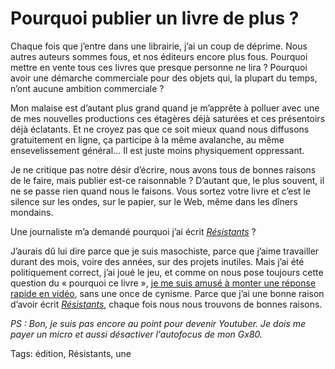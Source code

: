 # Pourquoi publier un livre de plus ?

Chaque fois que j’entre dans une librairie, j’ai un coup de déprime. Nous autres auteurs sommes fous, et nos éditeurs encore plus fous. Pourquoi mettre en vente tous ces livres que presque personne ne lira ? Pourquoi avoir une démarche commerciale pour des objets qui, la plupart du temps, n’ont aucune ambition commerciale ?

Mon malaise est d’autant plus grand quand je m’apprête à polluer avec une de mes nouvelles productions ces étagères déjà saturées et ces présentoirs déjà éclatants. Et ne croyez pas que ce soit mieux quand nous diffusons gratuitement en ligne, ça participe à la même avalanche, au même ensevelissement général… Il est juste moins physiquement oppressant.

Je ne critique pas notre désir d’écrire, nous avons tous de bonnes raisons de le faire, mais publier est-ce raisonnable ? D’autant que, le plus souvent, il ne se passe rien quand nous le faisons. Vous sortez votre livre et c’est le silence sur les ondes, sur le papier, sur le Web, même dans les dîners mondains.

Une journaliste m’a demandé pourquoi j’ai écrit [*Résistants*](http://tcrouzet.com/resistants/) ?

J’aurais dû lui dire parce que je suis masochiste, parce que j’aime travailler durant des mois, voire des années, sur des projets inutiles. Mais j’ai été politiquement correct, j’ai joué le jeu, et comme on nous pose toujours cette question du « pourquoi ce livre », [je me suis amusé à monter une réponse rapide en vidéo](https://youtu.be/CoRBvf-xbA0), sans une once de cynisme. Parce que j’ai une bonne raison d’avoir écrit [*Résistants*](http://tcrouzet.com/resistants/), chaque fois nous nous trouvons de bonnes raisons.

*PS : Bon, je suis pas encore au point pour devenir Youtuber. Je dois me payer un micro et aussi désactiver l'autofocus de mon Gx80.*

Tags: édition, Résistants, une